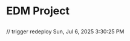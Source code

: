 # EDM Project

<!-- Trigger redeploy: July 6, 2025 -->

##
// trigger redeploy Sun, Jul  6, 2025  3:30:25 PM
